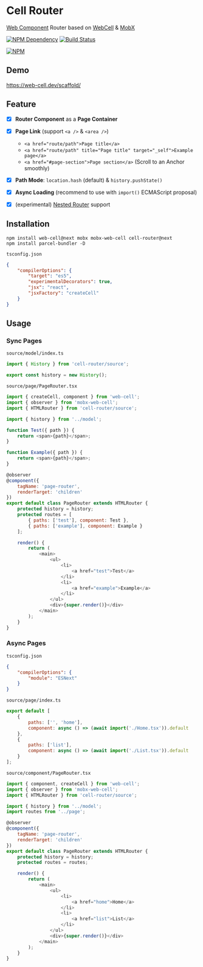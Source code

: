 # Cell Router

[Web Component][1] Router based on [WebCell][2] & [MobX][3]

[![NPM Dependency](https://david-dm.org/EasyWebApp/cell-router.svg)][4]
[![Build Status](https://travis-ci.com/EasyWebApp/cell-router.svg?branch=master)][5]

[![NPM](https://nodei.co/npm/cell-router.png?downloads=true&downloadRank=true&stars=true)][6]

## Demo

https://web-cell.dev/scaffold/

## Feature

-   [x] **Router Component** as a **Page Container**

-   [x] **Page Link** (support `<a />` & `<area />`)

    -   `<a href="route/path">Page title</a>`
    -   `<a href="route/path" title="Page title" target="_self">Example page</a>`
    -   `<a href="#page-section">Page section</a>` (Scroll to an Anchor smoothly)

-   [x] **Path Mode**: `location.hash` (default) & `history.pushState()`

-   [x] **Async Loading** (recommend to use with `import()` ECMAScript proposal)

-   [x] (experimental) [Nested Router][7] support

## Installation

```shell
npm install web-cell@next mobx mobx-web-cell cell-router@next
npm install parcel-bundler -D
```

`tsconfig.json`

```json
{
    "compilerOptions": {
        "target": "es5",
        "experimentalDecorators": true,
        "jsx": "react",
        "jsxFactory": "createCell"
    }
}
```

## Usage

### Sync Pages

`source/model/index.ts`

```typescript
import { History } from 'cell-router/source';

export const history = new History();
```

`source/page/PageRouter.tsx`

```javascript
import { createCell, component } from 'web-cell';
import { observer } from 'mobx-web-cell';
import { HTMLRouter } from 'cell-router/source';

import { history } from '../model';

function Test({ path }) {
    return <span>{path}</span>;
}

function Example({ path }) {
    return <span>{path}</span>;
}

@observer
@component({
    tagName: 'page-router',
    renderTarget: 'children'
})
export default class PageRouter extends HTMLRouter {
    protected history = history;
    protected routes = [
        { paths: ['test'], component: Test },
        { paths: ['example'], component: Example }
    ];

    render() {
        return (
            <main>
                <ul>
                    <li>
                        <a href="test">Test</a>
                    </li>
                    <li>
                        <a href="example">Example</a>
                    </li>
                </ul>
                <div>{super.render()}</div>
            </main>
        );
    }
}
```

### Async Pages

`tsconfig.json`

```json
{
    "compilerOptions": {
        "module": "ESNext"
    }
}
```

`source/page/index.ts`

```javascript
export default [
    {
        paths: ['', 'home'],
        component: async () => (await import('./Home.tsx')).default
    },
    {
        paths: ['list'],
        component: async () => (await import('./List.tsx')).default
    }
];
```

`source/component/PageRouter.tsx`

```javascript
import { component, createCell } from 'web-cell';
import { observer } from 'mobx-web-cell';
import { HTMLRouter } from 'cell-router/source';

import { history } from '../model';
import routes from '../page';

@observer
@component({
    tagName: 'page-router',
    renderTarget: 'children'
})
export default class PageRouter extends HTMLRouter {
    protected history = history;
    protected routes = routes;

    render() {
        return (
            <main>
                <ul>
                    <li>
                        <a href="home">Home</a>
                    </li>
                    <li>
                        <a href="list">List</a>
                    </li>
                </ul>
                <div>{super.render()}</div>
            </main>
        );
    }
}
```

[1]: https://www.webcomponents.org/
[2]: https://web-cell.dev/
[3]: https://mobx.js.org/
[4]: https://david-dm.org/EasyWebApp/cell-router
[5]: https://travis-ci.com/EasyWebApp/cell-router
[6]: https://nodei.co/npm/cell-router/
[7]: ./test/source/page/TopRouter.tsx
